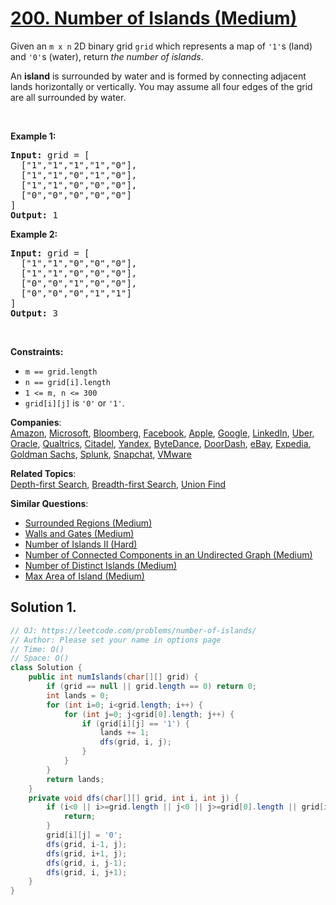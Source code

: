 # [200. Number of Islands (Medium)](https://leetcode.com/problems/number-of-islands/)

<p>Given an <code>m x n</code> 2D binary grid <code>grid</code> which represents a map of <code>'1'</code>s (land) and <code>'0'</code>s (water), return <em>the number of islands</em>.</p>

<p>An <strong>island</strong> is surrounded by water and is formed by connecting adjacent lands horizontally or vertically. You may assume all four edges of the grid are all surrounded by water.</p>

<p>&nbsp;</p>
<p><strong>Example 1:</strong></p>

<pre><strong>Input:</strong> grid = [
  ["1","1","1","1","0"],
  ["1","1","0","1","0"],
  ["1","1","0","0","0"],
  ["0","0","0","0","0"]
]
<strong>Output:</strong> 1
</pre>

<p><strong>Example 2:</strong></p>

<pre><strong>Input:</strong> grid = [
  ["1","1","0","0","0"],
  ["1","1","0","0","0"],
  ["0","0","1","0","0"],
  ["0","0","0","1","1"]
]
<strong>Output:</strong> 3
</pre>

<p>&nbsp;</p>
<p><strong>Constraints:</strong></p>

<ul>
	<li><code>m == grid.length</code></li>
	<li><code>n == grid[i].length</code></li>
	<li><code>1 &lt;= m, n &lt;= 300</code></li>
	<li><code>grid[i][j]</code> is <code>'0'</code> or <code>'1'</code>.</li>
</ul>

**Companies**:  
[Amazon](https://leetcode.com/company/amazon), [Microsoft](https://leetcode.com/company/microsoft), [Bloomberg](https://leetcode.com/company/bloomberg), [Facebook](https://leetcode.com/company/facebook), [Apple](https://leetcode.com/company/apple), [Google](https://leetcode.com/company/google), [LinkedIn](https://leetcode.com/company/linkedin), [Uber](https://leetcode.com/company/uber), [Oracle](https://leetcode.com/company/oracle), [Qualtrics](https://leetcode.com/company/qualtrics), [Citadel](https://leetcode.com/company/citadel), [Yandex](https://leetcode.com/company/yandex), [ByteDance](https://leetcode.com/company/bytedance), [DoorDash](https://leetcode.com/company/doordash), [eBay](https://leetcode.com/company/ebay), [Expedia](https://leetcode.com/company/expedia), [Goldman Sachs](https://leetcode.com/company/goldman-sachs), [Splunk](https://leetcode.com/company/splunk), [Snapchat](https://leetcode.com/company/snapchat), [VMware](https://leetcode.com/company/vmware)

**Related Topics**:  
[Depth-first Search](https://leetcode.com/tag/depth-first-search/), [Breadth-first Search](https://leetcode.com/tag/breadth-first-search/), [Union Find](https://leetcode.com/tag/union-find/)

**Similar Questions**:

- [Surrounded Regions (Medium)](https://leetcode.com/problems/surrounded-regions/)
- [Walls and Gates (Medium)](https://leetcode.com/problems/walls-and-gates/)
- [Number of Islands II (Hard)](https://leetcode.com/problems/number-of-islands-ii/)
- [Number of Connected Components in an Undirected Graph (Medium)](https://leetcode.com/problems/number-of-connected-components-in-an-undirected-graph/)
- [Number of Distinct Islands (Medium)](https://leetcode.com/problems/number-of-distinct-islands/)
- [Max Area of Island (Medium)](https://leetcode.com/problems/max-area-of-island/)

## Solution 1.

```JAVA
// OJ: https://leetcode.com/problems/number-of-islands/
// Author: Please set your name in options page
// Time: O()
// Space: O()
class Solution {
    public int numIslands(char[][] grid) {
        if (grid == null || grid.length == 0) return 0;
        int lands = 0;
        for (int i=0; i<grid.length; i++) {
            for (int j=0; j<grid[0].length; j++) {
                if (grid[i][j] == '1') {
                    lands += 1;
                    dfs(grid, i, j);
                }
            }
        }
        return lands;
    }
    private void dfs(char[][] grid, int i, int j) {
        if (i<0 || i>=grid.length || j<0 || j>=grid[0].length || grid[i][j] == '0') {
            return;
        }
        grid[i][j] = '0';
        dfs(grid, i-1, j);
        dfs(grid, i+1, j);
        dfs(grid, i, j-1);
        dfs(grid, i, j+1);
    }
}

```
